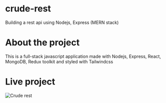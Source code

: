 # crude-rest
Building a rest api using Nodejs, Express (MERN stack)
# About the project
This is a full-stack javascript application made with Nodejs, Express, React, MongoDB,
Redux toolkit and styled with Tailwindcss
# Live project
![Crude rest]("https://crude-rest-api.onrender.com/")
